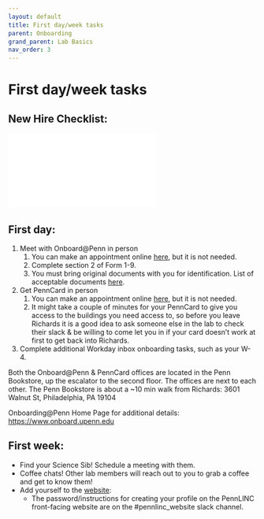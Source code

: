 ```yaml
---
layout: default
title: First day/week tasks
parent: Onboarding
grand_parent: Lab Basics
nav_order: 3
---
```


# First day/week tasks

## New Hire Checklist:
[![New Hire Checklist](/assets/pdfs/new_hire_checklist.pdf)](/assets/pdfs/new_hire_checklist.pdf) 



## First day:
1. Meet with Onboard@Penn in person
    1. You can make an appointment online [here](https://kiosk.na4.qless.com/kiosk/app/home/17), but it is not needed.
    2. Complete section 2 of Form 1-9.
    3. You must bring original documents with you for identification. List of acceptable documents [here](https://www.uscis.gov/i-9-central/form-i-9-acceptable-documents).
2. Get PennCard in person
    1. You can make an appointment online [here](https://penncard.business-services.upenn.edu/appointments), but it is not needed.
    2. It might take a couple of minutes for your PennCard to give you access to the buildings you need access to, so before you leave Richards it is a good idea to ask someone else in the lab to check their slack & be willing to come let you in if your card doesn’t work at first to get back into Richards.
3. Complete additional Workday inbox onboarding tasks, such as your W-4.

Both the Onboard@Penn & PennCard offices are located in the Penn Bookstore, up the escalator to the second floor. The offices are next to each other. The Penn Bookstore is about a ~10 min walk from Richards:
3601 Walnut St, Philadelphia, PA 19104


Onboarding@Penn Home Page for additional details:
https://www.onboard.upenn.edu


## First week:
- Find your Science Sib! Schedule a meeting with them.
- Coffee chats! Other lab members will reach out to you to grab a coffee and get to know them!
- Add yourself to the [website](https://www.pennlinc.io):
    - The password/instructions for creating your profile on the PennLINC front-facing website are on the #pennlinc_website slack channel.
